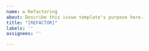 ```yaml
---
name: ♻️ Refactoring
about: Describe this issue template's purpose here.
title: "[REFACTOR]"
labels: ''
assignees: ''

---
```




